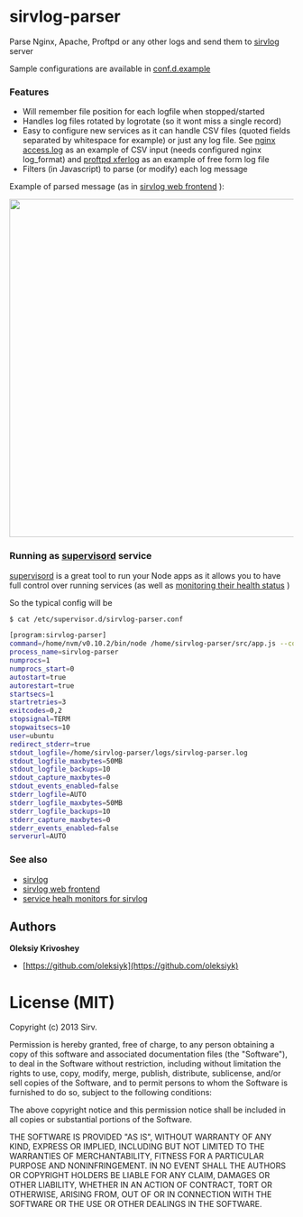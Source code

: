 # sirvlog-parser

Parse Nginx, Apache, Proftpd or any other logs and send them to [sirvlog](https://github.com/sirv/sirvlog) server

Sample configurations are available in [conf.d.example](https://github.com/sirv/sirvlog-parser/tree/master/conf.d.example)

### Features

  * Will remember file position for each logfile when stopped/started
  * Handles log files rotated by logrotate (so it wont miss a single record)
  * Easy to configure new services as it can handle CSV files (quoted fields separated by whitespace for example) or just any log file. See [nginx access.log](https://github.com/sirv/sirvlog-parser/blob/master/conf.d.example/nginx.conf.js) as an example of CSV input (needs configured nginx log_format) and [proftpd xferlog](https://github.com/sirv/sirvlog-parser/blob/master/conf.d.example/xferlog.conf.js) as an example of free form log file
  * Filters (in Javascript) to parse (or modify) each log message
  
Example of parsed message (as in [sirvlog web frontend](https://github.com/sirv/sirvlog-web) ):

[<img src="https://dl.dropbox.com/u/102761139/sirvlog-web/sirvlog-parser.jpg" width="600px"/>](https://dl.dropbox.com/u/102761139/sirvlog-web/sirvlog-parser.jpg)

### Running as [supervisord](http://supervisord.org/) service

[supervisord](http://supervisord.org/) is a great tool to run your Node apps as it allows you to have full control over running services (as well as [monitoring their health status](https://github.com/sirv/sirvlog-monitors) )

So the typical config will be

``` sh
$ cat /etc/supervisor.d/sirvlog-parser.conf
```

``` sh
[program:sirvlog-parser]
command=/home/nvm/v0.10.2/bin/node /home/sirvlog-parser/src/app.js --config /home/sirvlog-parser/config.js
process_name=sirvlog-parser
numprocs=1
numprocs_start=0
autostart=true
autorestart=true
startsecs=1
startretries=3
exitcodes=0,2
stopsignal=TERM
stopwaitsecs=10
user=ubuntu
redirect_stderr=true
stdout_logfile=/home/sirvlog-parser/logs/sirvlog-parser.log
stdout_logfile_maxbytes=50MB
stdout_logfile_backups=10
stdout_capture_maxbytes=0
stdout_events_enabled=false
stderr_logfile=AUTO
stderr_logfile_maxbytes=50MB
stderr_logfile_backups=10
stderr_capture_maxbytes=0
stderr_events_enabled=false
serverurl=AUTO
```


### See also

  * [sirvlog](https://github.com/sirv/sirvlog)
  * [sirvlog web frontend](https://github.com/sirv/sirvlog-web)
  * [service healh monitors for sirvlog](https://github.com/sirv/sirvlog-monitors)

## Authors

**Oleksiy Krivoshey**

  * [https://github.com/oleksiyk](https://github.com/oleksiyk)

# License (MIT)

Copyright (c) 2013 Sirv.

Permission is hereby granted, free of charge, to any person
obtaining a copy of this software and associated documentation
files (the "Software"), to deal in the Software without
restriction, including without limitation the rights to use,
copy, modify, merge, publish, distribute, sublicense, and/or sell
copies of the Software, and to permit persons to whom the
Software is furnished to do so, subject to the following
conditions:

The above copyright notice and this permission notice shall be
included in all copies or substantial portions of the Software.

THE SOFTWARE IS PROVIDED "AS IS", WITHOUT WARRANTY OF ANY KIND,
EXPRESS OR IMPLIED, INCLUDING BUT NOT LIMITED TO THE WARRANTIES
OF MERCHANTABILITY, FITNESS FOR A PARTICULAR PURPOSE AND
NONINFRINGEMENT. IN NO EVENT SHALL THE AUTHORS OR COPYRIGHT
HOLDERS BE LIABLE FOR ANY CLAIM, DAMAGES OR OTHER LIABILITY,
WHETHER IN AN ACTION OF CONTRACT, TORT OR OTHERWISE, ARISING
FROM, OUT OF OR IN CONNECTION WITH THE SOFTWARE OR THE USE OR
OTHER DEALINGS IN THE SOFTWARE.

